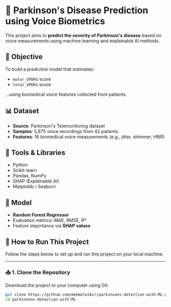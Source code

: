
# 🧠 Parkinson's Disease Prediction using Voice Biometrics

This project aims to **predict the severity of Parkinson's disease** based on voice measurements using machine learning and explainable AI methods.

## 🎯 Objective

To build a predictive model that estimates:
- `motor_UPDRS` score
- `total_UPDRS` score

...using biomedical voice features collected from patients.

## 📊 Dataset

- **Source**: Parkinson's Telemonitoring dataset
- **Samples**: 5,875 voice recordings from 42 patients
- **Features**: 16 biomedical voice measurements (e.g., jitter, shimmer, HNR)

## 🧰 Tools & Libraries

- Python
- Scikit-learn
- Pandas, NumPy
- SHAP (Explainable AI)
- Matplotlib / Seaborn

## 🤖 Model

- **Random Forest Regressor**
- Evaluation metrics: MAE, RMSE, R²
- Feature importance via **SHAP values**

## 🧪 How to Run This Project

Follow the steps below to set up and run this project on your local machine.

---

### 📥 1. Clone the Repository

Download the project to your computer using Git:

```bash
git clone https://github.com/mehmetozbir/parkinsons-detection-with-ML.git
cd parkinsons-detection-with-ML
